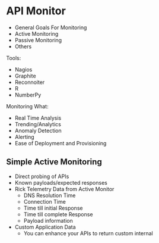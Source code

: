 # API Monitor

- General Goals For Monitoring
- Active Monitoring
- Passive Monitoring
- Others

Tools:
- Nagios
- Graphite
- Reconnoiter
- R
- NumberPy

Monitoring What:
- Real Time Analysis
- Trending/Analytics
- Anomaly Detection
- Alerting
- Ease of Deployment and Provisioning

## Simple Active Monitoring

- Direct probing of APIs
- Known payloads/expected responses
- Rick Telemetry Data from Active Monitor
    - DNS Resolution Time
    - Connection Time
    - Time till initial Response
    - Time till complete Response
    - Payload information
- Custom Application Data
    - You can enhance your APIs to return custom internal
